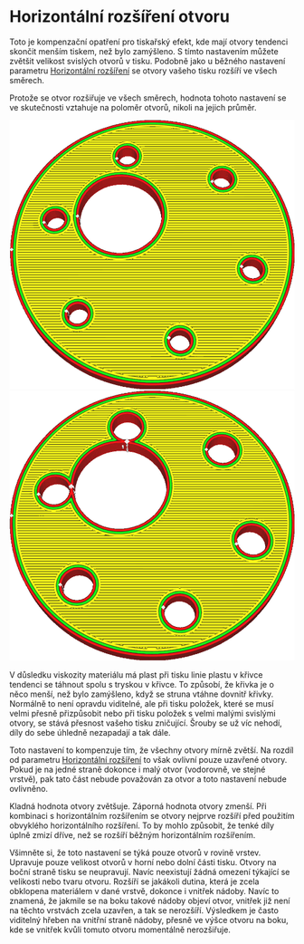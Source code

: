 Horizontální rozšíření otvoru
====
Toto je kompenzační opatření pro tiskařský efekt, kde mají otvory tendenci skončit menším tiskem, než bylo zamýšleno. S tímto nastavením můžete zvětšit velikost svislých otvorů v tisku. Podobně jako u běžného nastavení parametru [Horizontální rozšíření](xy_offset.md) se otvory vašeho tisku rozšíří ve všech směrech.

Protože se otvor rozšiřuje ve všech směrech, hodnota tohoto nastavení se ve skutečnosti vztahuje na poloměr otvorů, nikoli na jejich průměr.

![Otvory v tomto tisku musí odpovídat šroubům a osám, ale jsou vytištěny příliš malé](../../../articles/images/hole_xy_offset_0.png)
![Otvory byly zvětšeny, ale zbytek tvaru se nezměnil](../../../articles/images/hole_xy_offset.png)

V důsledku viskozity materiálu má plast při tisku linie plastu v křivce tendenci se táhnout spolu s tryskou v křivce. To způsobí, že křivka je o něco menší, než bylo zamýšleno, když se struna vtáhne dovnitř křivky. Normálně to není opravdu viditelné, ale při tisku položek, které se musí velmi přesně přizpůsobit nebo při tisku položek s velmi malými svislými otvory, se stává přesnost vašeho tisku zničující. Šrouby se už víc nehodí, díly do sebe úhledně nezapadají a tak dále.

Toto nastavení to kompenzuje tím, že všechny otvory mírně zvětší. Na rozdíl od parametru [Horizontální rozšíření](xy_offset.md) to však ovlivní pouze uzavřené otvory. Pokud je na jedné straně dokonce i malý otvor (vodorovně, ve stejné vrstvě), pak tato část nebude považován za otvor a toto nastavení nebude ovlivněno.

Kladná hodnota otvory zvětšuje. Záporná hodnota otvory zmenší. Při kombinaci s horizontálním rozšířením se otvory nejprve rozšíří před použitím obvyklého horizontálního rozšíření. To by mohlo způsobit, že tenké díly úplně zmizí dříve, než se rozšíří běžným horizontálním rozšířením.

Všimněte si, že toto nastavení se týká pouze otvorů v rovině vrstev. Upravuje pouze velikost otvorů v horní nebo dolní části tisku. Otvory na boční straně tisku se neupravují. Navíc neexistují žádná omezení týkající se velikosti nebo tvaru otvoru. Rozšíří se jakákoli dutina, která je zcela obklopena materiálem v dané vrstvě, dokonce i vnitřek nádoby. Navíc to znamená, že jakmile se na boku takové nádoby objeví otvor, vnitřek již není na těchto vrstvách zcela uzavřen, a tak se nerozšíří. Výsledkem je často viditelný hřeben na vnitřní straně nádoby, přesně ve výšce otvoru na boku, kde se vnitřek kvůli tomuto otvoru momentálně nerozšiřuje.